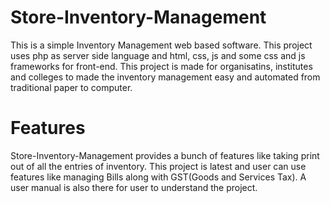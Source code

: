 # Store-Inventory-Management
This is a simple Inventory Management web based software. This project uses php as server side language and html, css, js and some css and js frameworks for front-end. This project is made for organisatins, institutes and colleges to made the inventory management easy and automated from traditional paper to computer.

# Features
Store-Inventory-Management provides a bunch of features like taking print out of all the entries of inventory. This project is latest and user can use features like managing Bills along with GST(Goods and Services Tax). A user manual is also there for user to understand the project.
